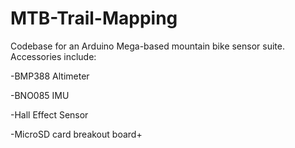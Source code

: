 # MTB-Trail-Mapping
Codebase for an Arduino Mega-based mountain bike sensor suite. Accessories include:

-BMP388 Altimeter

-BNO085 IMU

-Hall Effect Sensor 

-MicroSD card breakout board+
